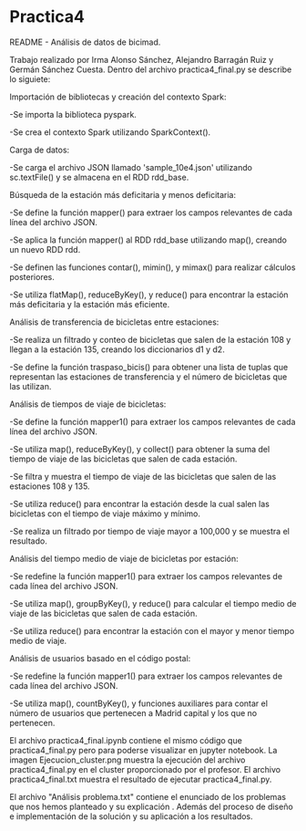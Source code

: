 # Practica4
README - Análisis de datos de bicimad.

Trabajo realizado por Irma Alonso Sánchez, Alejandro Barragán Ruiz y Germán Sánchez Cuesta.
Dentro del archivo practica4_final.py se describe lo siguiete:

Importación de bibliotecas y creación del contexto Spark:

-Se importa la biblioteca pyspark.

-Se crea el contexto Spark utilizando SparkContext().

Carga de datos:

-Se carga el archivo JSON llamado 'sample_10e4.json' utilizando sc.textFile() y se almacena en el RDD rdd_base.

Búsqueda de la estación más deficitaria y menos deficitaria:

-Se define la función mapper() para extraer los campos relevantes de cada línea del archivo JSON.

-Se aplica la función mapper() al RDD rdd_base utilizando map(), creando un nuevo RDD rdd.

-Se definen las funciones contar(), mimin(), y mimax() para realizar cálculos posteriores.

-Se utiliza flatMap(), reduceByKey(), y reduce() para encontrar la estación más deficitaria y la estación más eficiente.

Análisis de transferencia de bicicletas entre estaciones:

-Se realiza un filtrado y conteo de bicicletas que salen de la estación 108 y llegan a la estación 135, creando los diccionarios d1 y d2.

-Se define la función traspaso_bicis() para obtener una lista de tuplas que representan las estaciones de transferencia y el número de bicicletas que las utilizan.

Análisis de tiempos de viaje de bicicletas:

-Se define la función mapper1() para extraer los campos relevantes de cada línea del archivo JSON.

-Se utiliza map(), reduceByKey(), y collect() para obtener la suma del tiempo de viaje de las bicicletas que salen de cada estación.

-Se filtra y muestra el tiempo de viaje de las bicicletas que salen de las estaciones 108 y 135.

-Se utiliza reduce() para encontrar la estación desde la cual salen las bicicletas con el tiempo de viaje máximo y mínimo.

-Se realiza un filtrado por tiempo de viaje mayor a 100,000 y se muestra el resultado.

Análisis del tiempo medio de viaje de bicicletas por estación:

-Se redefine la función mapper1() para extraer los campos relevantes de cada línea del archivo JSON.

-Se utiliza map(), groupByKey(), y reduce() para calcular el tiempo medio de viaje de las bicicletas que salen de cada estación.

-Se utiliza reduce() para encontrar la estación con el mayor y menor tiempo medio de viaje.

Análisis de usuarios basado en el código postal:

-Se redefine la función mapper1() para extraer los campos relevantes de cada línea del archivo JSON.

-Se utiliza map(), countByKey(), y funciones auxiliares para contar el número de usuarios que pertenecen a Madrid capital y los que no pertenecen.

El archivo practica4_final.ipynb contiene el mismo código que practica4_final.py pero para poderse visualizar en jupyter notebook.
La imagen Ejecucion_cluster.png muestra la ejecución del archivo practica4_final.py en el cluster proporcionado por el profesor.
El archivo practica4_final.txt muestra el resultado de ejecutar practica4_final.py.

El archivo "Análisis problema.txt" contiene el enunciado de los problemas que nos hemos planteado y su explicación . Además del proceso de diseño e implementación de la solución y su aplicación a los resultados.

